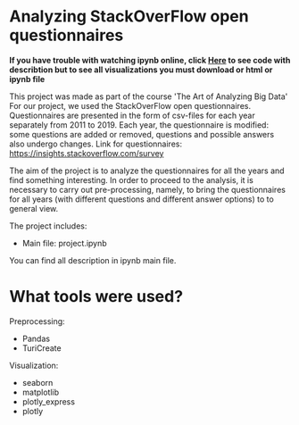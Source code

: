 # Analyzing StackOverFlow open questionnaires

**If you have trouble with watching ipynb online, click [Here](https://htmlpreview.github.io/?https://github.com/alex-romanovskii/Analyzing-StackOverFlow/blob/master/project.html) to see code with describtion but to see all visualizations you must download or html or ipynb file**     

This project was made as part of the course 'The Art of Analyzing Big Data'  
For our project, we used the StackOverFlow open questionnaires. Questionnaires are presented in the form of csv-files for each year separately from 2011 to 2019. Each year, the questionnaire is modified: some questions are added or removed, questions and possible answers also undergo changes.
Link for questionnaires: https://insights.stackoverflow.com/survey

The aim of the project is to analyze the questionnaires for all the years and find something interesting. In order to proceed to the analysis, it is necessary to carry out pre-processing, namely, to bring the questionnaires for all years (with different questions and different answer options) to to general view.

The project includes:
  - Main file: project.ipynb
 
You can find all description in ipynb main file.  

# What tools were used?
Preprocessing:
- Pandas
- TuriCreate  
  
Visualization:
- seaborn 
- matplotlib 
- plotly_express 
- plotly

